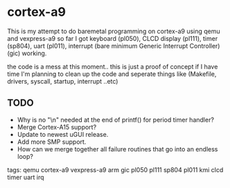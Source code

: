 # cortex-a9

This is my attempt to do baremetal programming on cortex-a9 using qemu and vexpress-a9
so far I got keyboard (pl050), CLCD display (pl111), timer (sp804), uart (pl011), interrupt (bare minimum Generic Interrupt Controller) (gic) working.

the code is a mess at this moment.. this is just a proof of concept
if I have time I'm planning to clean up the code and seperate things like (Makefile, drivers, syscall, startup, interrupt ..etc)

## TODO

- Why is no "\n" needed at the end of printf() for period timer handler?
- Merge Cortex-A15 support?
- Update to newest uGUI release.
- Add more SMP support.
- How can we merge together all failure routines that go into an endless loop?

tags: qemu cortex-a9 vexpress-a9 arm gic pl050 pl111 sp804 pl011 kmi clcd timer uart irq
